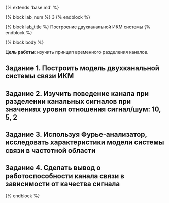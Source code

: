 {% extends 'base.md' %}

{% block lab_num %}
  3
{% endblock %}

{% block lab_title %}
  Построение двухканальной ИКМ системы
{% endblock %}

{% block body %}

**Цель работы**: изучить принцип временного разделения каналов.

## Задание 1. Построить модель двухканальной системы связи ИКМ

<!-- (показать параметры блоков, последовательно отобразить скриншоты входных и выходных сигналов каждого блока) -->



## Задание 2. Изучить поведение канала при разделении канальных сигналов при значениях уровня отношения сигнал/шум: 10, 5, 2

## Задание 3. Используя Фурье-анализатор, исследовать характеристики модели системы связи в частотной области

## Задание 4. Сделать вывод о работоспособности канала связи в зависимости от качества сигнала

{% endblock %}